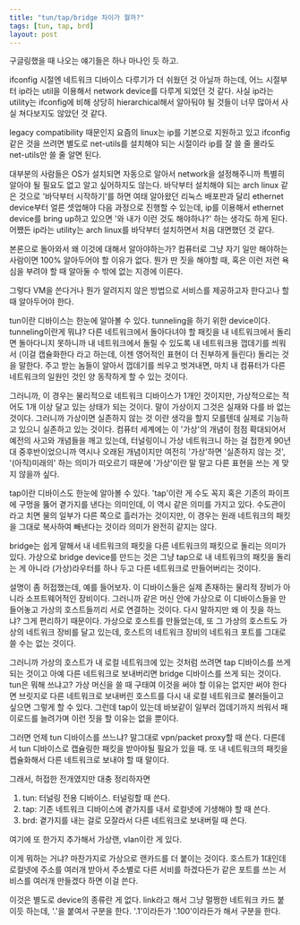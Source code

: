 ```yaml
---
title: "tun/tap/bridge 차이가 뭘까?"
tags: [tun, tap, brd]
layout: post
---
```


구글링했을 때 나오는 얘기들은 하나 마나인 듯 하고.

ifconfig 시절엔 네트워크 디바이스 다루기가 더 쉬웠던 것 아닐까 하는데, 어느 시절부터 ip라는 util을 이용해서 network device를 다루게 되었던 것 같다. 사실 ip라는 utility는 ifconfig에 비해 상당히 hierarchical해서 알아둬야 될 것들이 너무 많아서 사실 쳐다보지도 않았던 것 같다.

legacy compatibility 때문인지 요즘의 linux는 ip를 기본으로 지원하고 있고 ifconfig같은 것을 쓰려면 별도로 net-utils를 설치해야 되는 시절이라 ip를 잘 쓸 줄 몰라도 net-utils만 쓸 줄 알면 된다.

대부분의 사람들은 OS가 설치되면 자동으로 알아서 network을 설정해주니까 특별히 알아야 될 필요도 없고 알고 싶어하지도 않는다. 바닥부터 설치해야 되는 arch linux 같은 것으로 '바닥부터 시작하기'를 하면 여태 알아왔던 리눅스 배포판과 달리 ethernet device부터 얼른 셋업해야 다음 과정으로 진행할 수 있는데, ip를 이용해서 ethernet device를 bring up하고 있으면 '와 내가 이런 것도 해야하나?' 하는 생각도 하게 된다. 어쨌든 ip라는 utility는 arch linux를 바닥부터 설치하면서 처음 대면했던 것 같다. 

본론으로 돌아와서 왜 이것에 대해서 알아야하는가? 컴퓨터로 그냥 자기 일만 해야하는 사람이면 100% 알아두어야 할 이유가 없다. 뭔가 딴 짓을 해야할 때, 혹은 이런 저런 욕심을 부려야 할 때 알아둘 수 밖에 없는 지경에 이른다. 

그렇다 VM을 쓴다거나 뭔가 알려지지 않은 방법으로 서비스를 제공하고자 한다고나 할 때 알아두어야 한다.

tun이란 디바이스는 한눈에 알아볼 수 있다. tunneling을 하기 위한 device이다. tunneling이란게 뭐냐? 다른 네트워크에서 돌아다녀야 할 패킷을 내 네트워크에서 돌리면 돌아다니지 못하니까 내 네트워크에서 돌릴 수 있도록 내 네트워크용 껍데기를 씌워서 (이걸 캡슐화한다 라고 하는데, 이젠 영어적인 표현이 더 진부하게 들린다) 돌리는 것을 말한다. 주고 받는 놈들이 알아서 껍데기를 씌우고 벗겨내면, 마치 내 컴퓨터가 다른 네트워크의 일원인 것인 양 동작하게 할 수 있는 것이다.

그러니까, 이 경우는 물리적으로 네트워크 디바이스가 1개인 것이지만, 가상적으로는 적어도 1개 이상 달고 있는 상태가 되는 것이다. 말이 가상이지 그것은 실재와 다를 바 없는 것이다. 그러니까 가상이면 실존하지 않는 것 이란 생각을 할지 모를텐데 실제로 기능하고 있으니 실존하고 있는 것이다. 컴퓨터 세계에는 이 '가상'의 개념이 점점 확대되어서 예전의 사고와 개념들을 깨고 있는데, 터널링이니 가상 네트워크니 하는 걸 접한게 90년대 중후반이었으니까 역시나 오래된 개념이지만 여전히 '가상'하면 '실존하지 않는 것', '(아직)미래의' 하는 의미가 떠오르기 때문에 '가상'이란 말 말고 다른 표현을 쓰는 게 맞지 않을까 싶다.

tap이란 디바이스도 한눈에 알아볼 수 있다. 'tap'이란 게 수도 꼭지 혹은 기존의 파이프에 구멍을 뚫어 곁가지를 낸다는 의미인데, 이 역시 같은 의미를 가지고 있다. 수도관이라고 치면 물의 일부가 다른 쪽으로 흘러가는 것이지만, 이 경우는 원래 네트워크의 패킷을 그대로 복사하여 빼낸다는 것이라 의미가 완전히 같지는 않다.

bridge는 쉽게 말해서 내 네트워크의 패킷을 다른 네트워크의 패킷으로 돌리는 의미가 있다. 가상으로 bridge device를 만드는 것은 그냥 tap으로 내 네트워크의 패킷을 돌리는 게 아니라 (가상)라우터를 하나 두고 다른 네트워크로 만들어버리는 것이다. 

설명이 좀 허접했는데, 예를 들어보자. 이 디바이스들은 실제 존재하는 물리적 장비가 아니라 소프트웨어적인 장비이다. 그러니까 같은 머신 안에 가상으로 이 디바이스들을 만들어놓고 가상의 호스트들끼리 서로 연결하는 것이다. 다시 말하지만 왜 이 짓을 하느냐? 그게 편리하기 때문이다. 가상으로 호스트를 만들었는데, 또 그 가상의 호스트도 가상의 네트워크 장비를 달고 있는데, 호스트의 네트워크 장비의 네트워크 포트를 그대로 쓸 수는 없는 것이다. 

그러니까 가상의 호스트가 내 로컬 네트워크에 있는 것처럼 쓰려면 tap 디바이스를 쓰게 되는 것이고 아예 다른 네트워크로 보내버리면 bridge 디바이스를 쓰게 되는 것이다. tun은 뭐해 쓰냐고? 가상 머신을 쓸 때 구태여 이것을 써야 할 이유는 없지만 써야 한다면 브릿지로 다른 네트워크로 보내버린 호스트를 다시 내 로컬 네트워크로 불러들이고 싶으면 그렇게 할 수 있다. 그런데 tap이 있는데 바보같이 일부러 껍데기까지 씌워서 패이로드를 늘려가며 이런 짓을 할 이유는 없을 뿐이다.

그러면 언제 tun 디바이스를 쓰느냐? 말그대로 vpn/packet proxy할 때 쓴다. 다른데서 tun 디바이스로 캡슐링한 패킷을 받아야될 필요가 있을 때. 또 내 네트워크의 패킷을 켑슐화해서 다른 네트워크로 보내야 할 때 말이다. 

그래서, 허접한 전개였지만 대충 정리하자면

1) tun: 터널링 전용 디바이스. 터널링할 때 쓴다. 
2) tap: 기존 네트워크 디바이스에 곁가지를 내서 로컬넷에 기생해야 할 때 쓴다. 
3) brd: 곁가지를 내는 걸로 모잘라서 다른 네트워크로 보내버릴 때 쓴다.

여기에 또 한가지 추가해서 가상랜, vlan이란 게 있다. 

이게 뭐하는 거냐? 마찬가지로 가상으로 랜카드를 더 붙이는 것이다. 호스트가 1대인데 로컬넷에 주소를 여러개 받아서 주소별로 다른 서비를 하겠다든가 같은 포트를 쓰는 서비스를 여러개 만들겠다 하면 이걸 쓴다.

이것은 별도로 device의 종류란 게 없다. link라고 해서 그냥 멀쩡한 네트워크 카드 붙이듯 하는데, '.'을 붙여서 구분을 한다. '.1'이라든가 '.100'이라든가 해서 구분을 한다. 



